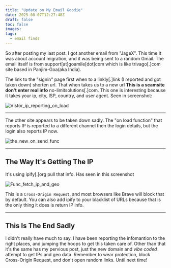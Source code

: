 ```yaml
---
title: "Update on My Email Goodie"
date: 2025-08-07T12:27:48Z
draft: false
toc: false
images:
tags:
  - email finds
---
```


So after posting my last post. I got another email from "JageX". This time it was about account migration, and it was being sent to a random Gmail. The email itself is from support[at]goamile[dot]com which is like trivago[.]com site based in Panjim-Goa(aka India).

The link to the "signin" page first when to a linkly[.]link (I reported and got taken down) shorten url. That when takes us to a new url **This is a scamsite don't enter real info** no-limitsolutions[.]com. This one is interesting because it takes your ip, city, ISP, country, and user agent. Seen in screenshot:

![Vistor_ip_reporting_on_load](/pictures/Vistitorip_on_load.png)

---

The other site appears to be taken down sadly. The "on load function" that reports IP is reported to a different channel then the login details, but the login also reports IP now.

![the_new_on_send_func](/pictures/updated_send_func.png)

---

## The Way It's Getting The IP

It's using ipify[.]org pull that info. Has seen in this screenshot

![Func_fetch_ip_and_geo](/pictures/fetechip_and_geo_no-limit.png)


This is a `Cross-Origin Request`, and most browsers like Brave will block that by default. You can also add ipify to your blacklist of URLs because that is the only thing it does is return IP info.

---

## This Is The End Sadly

I didn't really have much to say. I have been reporting the infomantion to the right places, and jumping the hoops to get this taken care of. Other than that it's the same has my pervious post, just the new domain and *vibe coded* attempt to get IPs and geo data. Remember to wear protection, block Cross-Origin Request, and don't open random links. Until next time!